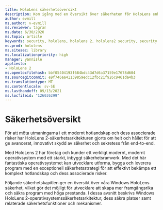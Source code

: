 ```yaml
---
title: HoloLens säkerhetsöversikt
description: Kom igång med en översikt över säkerheten för HoloLens enheter med mixad verklighet.
author: evmill
ms.author: v-evmill
ms.reviewer: tagran
ms.date: 6/30/2020
ms.topic: article
keywords: security, hololens, hololens 2, hololens2 security, security overview
ms.prod: hololens
ms.sitesec: library
ms.localizationpriority: high
manager: yannisle
appliesto:
- HoloLens 2
ms.openlocfilehash: bbf05404193f684bdc43d7d6a37159e17678d604
ms.sourcegitcommit: e9f746aa41139859edc12fbc21f926c9461da4b3
ms.translationtype: MT
ms.contentlocale: sv-SE
ms.lasthandoff: 09/13/2021
ms.locfileid: "126036299"
---
```

# <a name="security-overview"></a>Säkerhetsöversikt

För att möta utmaningarna i ett modernt hotlandskap och dess associerade risker har HoloLens 2-säkerhetsarkitekturen gjorts om helt och hållet för att ge avancerat, innovativt skydd av säkerhet och sekretess från end-to-end.

Med HoloLens 2 har företag och kunder ett verkligt modernt, modernt operativsystem med ett starkt, inbyggt säkerhetsramverk. Med det här fantastiska operativsystemet kan utvecklare utforma, bygga och leverera program med en exceptionell säkerhetsstrategi för att effektivt bekämpa ett komplext hotlandskap och dess associerade risker. 

Följande säkerhetskapitlen ger en översikt över våra Windows HoloLens säkerhet, vilket gör det möjligt för utvecklare att skapa mer framgångsrika och säkra program med höga prestanda. I dessa avsnitt beskrivs Windows HoloLens 2-operativsystemssäkerhetsarkitektur, dess säkra platser samt relaterade säkerhetsfunktioner och mekanismer.
